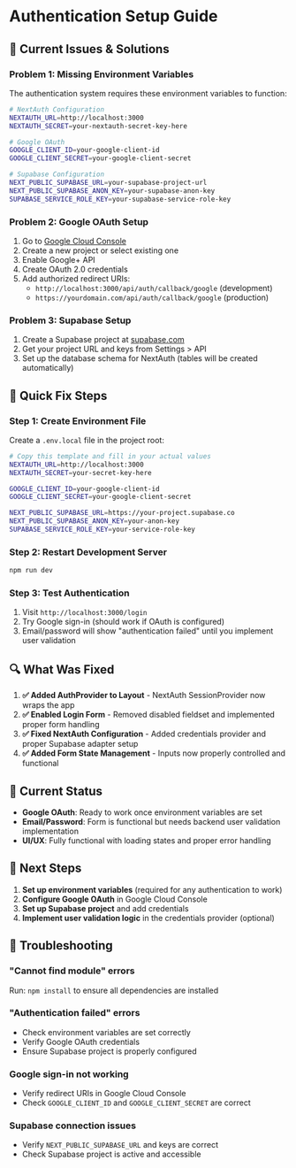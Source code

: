 # Authentication Setup Guide

## 🔧 **Current Issues & Solutions**

### **Problem 1: Missing Environment Variables**
The authentication system requires these environment variables to function:

```bash
# NextAuth Configuration
NEXTAUTH_URL=http://localhost:3000
NEXTAUTH_SECRET=your-nextauth-secret-key-here

# Google OAuth
GOOGLE_CLIENT_ID=your-google-client-id
GOOGLE_CLIENT_SECRET=your-google-client-secret

# Supabase Configuration
NEXT_PUBLIC_SUPABASE_URL=your-supabase-project-url
NEXT_PUBLIC_SUPABASE_ANON_KEY=your-supabase-anon-key
SUPABASE_SERVICE_ROLE_KEY=your-supabase-service-role-key
```

### **Problem 2: Google OAuth Setup**
1. Go to [Google Cloud Console](https://console.cloud.google.com/)
2. Create a new project or select existing one
3. Enable Google+ API
4. Create OAuth 2.0 credentials
5. Add authorized redirect URIs:
   - `http://localhost:3000/api/auth/callback/google` (development)
   - `https://yourdomain.com/api/auth/callback/google` (production)

### **Problem 3: Supabase Setup**
1. Create a Supabase project at [supabase.com](https://supabase.com)
2. Get your project URL and keys from Settings > API
3. Set up the database schema for NextAuth (tables will be created automatically)

## 🚀 **Quick Fix Steps**

### **Step 1: Create Environment File**
Create a `.env.local` file in the project root:

```bash
# Copy this template and fill in your actual values
NEXTAUTH_URL=http://localhost:3000
NEXTAUTH_SECRET=your-secret-key-here

GOOGLE_CLIENT_ID=your-google-client-id
GOOGLE_CLIENT_SECRET=your-google-client-secret

NEXT_PUBLIC_SUPABASE_URL=https://your-project.supabase.co
NEXT_PUBLIC_SUPABASE_ANON_KEY=your-anon-key
SUPABASE_SERVICE_ROLE_KEY=your-service-role-key
```

### **Step 2: Restart Development Server**
```bash
npm run dev
```

### **Step 3: Test Authentication**
1. Visit `http://localhost:3000/login`
2. Try Google sign-in (should work if OAuth is configured)
3. Email/password will show "authentication failed" until you implement user validation

## 🔍 **What Was Fixed**

1. **✅ Added AuthProvider to Layout** - NextAuth SessionProvider now wraps the app
2. **✅ Enabled Login Form** - Removed disabled fieldset and implemented proper form handling
3. **✅ Fixed NextAuth Configuration** - Added credentials provider and proper Supabase adapter setup
4. **✅ Added Form State Management** - Inputs now properly controlled and functional

## 🎯 **Current Status**

- **Google OAuth**: Ready to work once environment variables are set
- **Email/Password**: Form is functional but needs backend user validation implementation
- **UI/UX**: Fully functional with loading states and proper error handling

## 🚨 **Next Steps**

1. **Set up environment variables** (required for any authentication to work)
2. **Configure Google OAuth** in Google Cloud Console
3. **Set up Supabase project** and add credentials
4. **Implement user validation logic** in the credentials provider (optional)

## 🔧 **Troubleshooting**

### **"Cannot find module" errors**
Run: `npm install` to ensure all dependencies are installed

### **"Authentication failed" errors**
- Check environment variables are set correctly
- Verify Google OAuth credentials
- Ensure Supabase project is properly configured

### **Google sign-in not working**
- Verify redirect URIs in Google Cloud Console
- Check `GOOGLE_CLIENT_ID` and `GOOGLE_CLIENT_SECRET` are correct

### **Supabase connection issues**
- Verify `NEXT_PUBLIC_SUPABASE_URL` and keys are correct
- Check Supabase project is active and accessible 